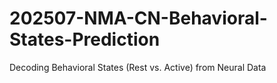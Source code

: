 # 202507-NMA-CN-Behavioral-States-Prediction
Decoding Behavioral States (Rest vs. Active) from Neural Data
